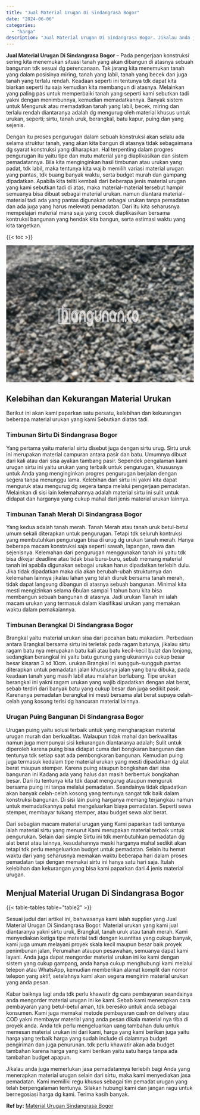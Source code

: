 ```yaml
---
title: "Jual Material Urugan Di Sindangrasa Bogor"
date: "2024-06-06"
categories: 
  - "harga"
description: "Jual Material Urugan Di Sindangrasa Bogor. Jikalau anda juga memerlukan jasa pemadatannya terlebih bagi Anda yang menerapkan material urugan selain dari sirt..."
---
```


**Jual Material Urugan Di Sindangrasa Bogor** – Pada pengerjaan konstruksi sering kita menemukan situasi tanah yang akan dibangun di atasnya sebuah bangunan tdk sesuai dg perencanaan. Tak jarang kita menemukan tanah yang dalam posisinya miring, tanah yang labil, tanah yang becek dan juga tanah yang terlalu rendah. Keadaan seperti ini tentunya tdk dapat kita biarkan seperti itu saja kemudian kita membangun di atasnya. Melainkan yang paling pas untuk memperbaiki tanah yang seperti kami sebutkan tadi yakni dengan menimbunnya, kemudian memadatkannya. Banyak sistem untuk Menguruk atau memadatkan tanah yang labil, becek, miring dan terlalu rendah diantaranya adalah dg mengurug oleh material khusus untuk urukan, seperti; sirtu, tanah uruk, berangkal, batu kapur, puing dan yang sejenis.

Dengan itu proses pengurugan dalam sebuah konstruksi akan selalu ada selama struktur tanah, yang akan kita bangun di atasnya tidak sebagaimana dg syarat konstruksi yang diharapkan. Hal terpenting dalam progres pengurugan itu yaitu tipe dan mutu material yang diaplikasikan dan sistem pemadatannya. Bila kita menginginkan hasil timbunan atau urukan yang padat, tdk labil, maka tentunya kita wajib memilih variasi material urugan yang pantas, tdk buang banyak waktu, serta budget murah dan gampang dipadatkan. Apabila kita teliti kembali dari beberapa jenis material urugan yang kami sebutkan tadi di atas, maka material-material tersebut hampir semuanya bisa dibuat sebagai material urukan. namun diantara material-material tadi ada yang pantas digunakan sebagai urukan tanpa pemadatan dan ada juga yang harus melewati pemadatan. Dari itu kita seharusnya mempelajari material mana saja yang cocok diaplikasikan bersama kontruksi bangunan yang hendak kita bangun, serta estimasi waktu yang kita targetkan.

{{< toc >}}

![Jual Material Urugan Di Sindangrasa Bogor](/images/jual-urugan-16.png)

## Kelebihan dan Kekurangan Material Urukan

Berikut ini akan kami paparkan satu persatu, kelebihan dan kekurangan beberapa material urukan yang kami Sebutkan diatas tadi.

### Timbunan Sirtu Di Sindangrasa Bogor

Yang pertama yaitu material sirtu disebut juga dengan sirtu urug. Sirtu uruk ini merupakan material campuran antara pasir dan batu. Umumnya dibuat dari kali atau dari sisa ayakan tambang pasir. Sependek pengalaman kami urugan sirtu ini yaitu urukan yang terbaik untuk pengurugan, khususnya untuk Anda yang menginginkan progres pengurugan berjalan dengan segera tanpa menunggu lama. Kelebihan dari sirtu ini yakni kita dapat menguruk atau mengurug dg segera tanpa melalui pengerjaan pemadatan. Melainkan di sisi lain kelemahannya adalah material sirtu ini sulit untuk didapat dan harganya yang cukup mahal dari jenis material urukan lainnya.

### Timbunan Tanah Merah Di Sindangrasa Bogor

Yang kedua adalah tanah merah. Tanah Merah atau tanah uruk betul-betul umum sekali diterapkan untuk pengurugan. Tetapi tdk seluruh kontruksi yang membutuhkan pengurugan bisa di urug dg urukan tanah merah. Hanya beberapa macam konstruksi saja seperti sawah, lapangan, rawa dan sejenisnya. Kelemahan dari pengurugan menggunakan tanah ini yaitu tdk bisa dikejar deadline atau tidak bisa buru-buru, sebab memang material tanah ini apabila digunakan sebagai urukan harus dipadatkan terlebih dulu. Jika tidak dipadatkan maka dia akan berubah-ubah strukturnya dan kelemahan lainnya jikalau lahan yang telah diuruk bersama tanah merah, tidak dapat langsung dibangun di atasnya sebuah bangunan. Minimal kita mesti mengizinkan selama 6bulan sampai 1 tahun baru kita bisa membangun sebuah bangunan di atasnya. Jadi urukan Tanah ini ialah macam urukan yang termasuk dalam klasifikasi urukan yang memakan waktu dalam pemakaiannya.

### Timbunan Berangkal Di Sindangrasa Bogor

Brangkal yaitu material urukan sisa dari pecahan batu makadam. Perbedaan antara Brangkal bersama sirtu ini terletak pada ragam batunya, jikalau sirtu ragam batu nya merupakan batu kali atau batu kecil-kecil bulat dan lonjong, sedangkan berangkal ini yaitu batu gunung yang ukurannya cukup besar besar kisaran 3 sd 10cm. urukan Brangkal ini sungguh-sungguh pantas diterapkan untuk pemadatan jalan khususnya jalan yang baru dibuka, pada keadaan tanah yang masih labil atau malahan berlubang. Tipe urukan berangkal ini yakni ragam urukan yang wajib dipadatkan dengan alat berat, sebab terdiri dari banyak batu yang cukup besar dan juga sedikit pasir. Karenanya pemadatan berangkal ini mesti bersama alat berat supaya celah-celah yang kosong terisi dg hancuran material lainnya.

### Urugan Puing Bangunan Di Sindangrasa Bogor

Urugan puing yaitu solusi terbaik untuk yang mengharapkan material urugan murah dan berkualitas. Walaupun tidak mahal dan berkwalitas namun juga mempunyai sisi kekurangan diantaranya adalah; Sulit untuk diperoleh karena puing bisa didapat cuma dari bongkaran bangunan dan tentunya tdk setiap saat ada pembongkaran bangunan. Kemudian puing juga termasuk kedalam tipe material urukan yang mesti dipadatkan dg alat berat maupun stemper. Karena puing ataupun bongkahan dari sisa bangunan ini Kadang ada yang halus dan masih berbentuk bongkahan besar. Dari itu tentunya kita tdk dapat mengurug ataupun menguruk bersama puing ini tanpa melalui pemadatan. Seandainya tidak dipadatkan akan banyak celah-celah kosong yang tentunya sangat tdk baik dalam konstruksi bangunan. Di sisi lain puing harganya memang terjangkau namun untuk memadatkannya patut mengeluarkan biaya pemadatan. Seperti sewa stemper, membayar tukang stemper, atau budget sewa alat berat.

Dari sebagian macam material urugan yang Kami paparkan tadi tentunya ialah material sirtu yang menurut Kami merupakan material terbaik untuk pengurukan. Selain dari simple Sirtu ini tdk membutuhkan pemadatan dg alat berat atau lainnya, kesudahannya meski harganya mahal sedikit akan tetapi tdk perlu mengeluarkan budget untuk pemadatan. Selain itu hemat waktu dari yang seharusnya memakan waktu beberapa hari dalam proses pemadatan tapi dengan memakai sirtu ini hanya satu hari saja. Itulah kelebihan dan kekurangan yang bisa kami paparkan dari 4 jenis material urugan.

## Menjual Material Urugan Di Sindangrasa Bogor

{{< table-tables table="table2" >}}

Sesuai judul dari artikel ini, bahwasanya kami ialah supplier yang Jual Material Urugan Di Sindangrasa Bogor. Material urukan yang kami jual diantaranya yakni sirtu uruk, Brangkal, tanah uruk atau tanah merah. Kami menyediakan ketiga tipe material tadi dengan kuantitas yang cukup banyak, kami juga umum melayani proyek skala kecil maupun besar baik proyek penimbunan jalan, Perumahan ataupun pesawahan, semuanya dapat kami layani. Anda juga dapat mengorder material urukan ini ke kami dengan sistem yang cukup gampang, anda hanya cukup menghubungi kami melalui telepon atau WhatsApp, kemudian memberikan alamat komplit dan nomor telepon yang aktif, setelahnya kami akan segera mengirim material urukan yang anda pesan.

Kabar baiknya lagi anda tdk perlu khawatir dg cara pembayaran seandainya anda mengorder material urugan ini ke kami. Sebab kami menerapkan cara pembayaran yang betul-betul aman, tdk beresiko untuk anda sebagai konsumen. Kami juga memakai metode pembayaran cash on delivery atau COD yakni membayar material yang anda pesan dikala material nya tiba di proyek anda. Anda tdk perlu mengeluarkan uang tambahan dulu untuk memesan material urukan ini dari kami, harga yang kami berikan juga yaitu harga yang terbaik harga yang sudah include di dalamnya budget pengiriman dan juga penurunan. tdk perlu khawatir akan ada budget tambahan karena harga yang kami berikan yaitu satu harga tanpa ada tambahan budget apapun.

Jikalau anda juga memerlukan jasa pemadatannya terlebih bagi Anda yang menerapkan material urugan selain dari sirtu, maka kami menyediakan jasa pemadatan. Kami memiliki regu khusus sebagai tim pemadat urugan yang telah berpengalaman tentunya. Silakan hubungi kami dan jangan ragu untuk bernegosiasi harga dg kami. Terima kasih banyak.

**Ref by:** [Material Urugan Sindangrasa Bogor](https://id.wikipedia.org/wiki/Material)
